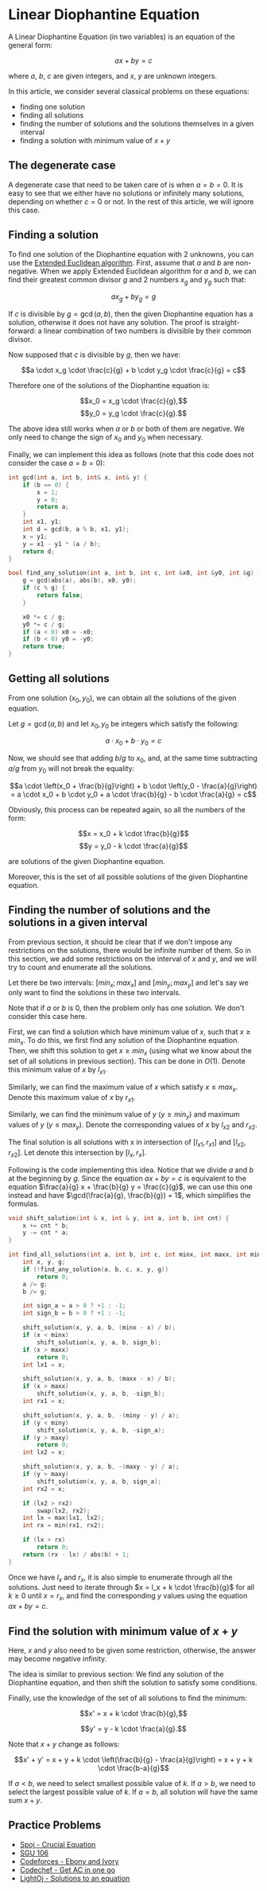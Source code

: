 # Linear Diophantine Equation

A Linear Diophantine Equation (in two variables) is an equation of the general form:

$$ax + by = c$$

where $a$, $b$, $c$ are given integers, and $x$, $y$ are unknown integers.

In this article, we consider several classical problems on these equations:

* finding one solution
* finding all solutions
* finding the number of solutions and the solutions themselves in a given interval
* finding a solution with minimum value of $x + y$

## The degenerate case

A degenerate case that need to be taken care of is when $a = b = 0$. It is easy to see that we either have no solutions or infinitely many solutions, depending on whether $c = 0$ or not. In the rest of this article, we will ignore this case.

## Finding a solution

To find one solution of the Diophantine equation with 2 unknowns, you can use the [Extended Euclidean algorithm](/docs/#Algorithms/Algebra/GCD_Euclidean_Algorithm_Extended/). First, assume that $a$ and $b$ are non-negative. When we apply Extended Euclidean algorithm for $a$ and $b$, we can find their greatest common divisor $g$ and 2 numbers $x_g$ and $y_g$ such that:

$$a x_g + b y_g = g$$

If $c$ is divisible by $g = \gcd(a, b)$, then the given Diophantine equation has a solution, otherwise it does not have any solution. The proof is straight-forward: a linear combination of two numbers is divisible by their common divisor.

Now supposed that $c$ is divisible by $g$, then we have:

$$a \cdot x_g \cdot \frac{c}{g} + b \cdot y_g \cdot \frac{c}{g} = c$$

Therefore one of the solutions of the Diophantine equation is:

$$x_0 = x_g \cdot \frac{c}{g},$$
$$y_0 = y_g \cdot \frac{c}{g}.$$

The above idea still works when $a$ or $b$ or both of them are negative. We only need to change the sign of $x_0$ and $y_0$ when necessary.

Finally, we can implement this idea as follows (note that this code does not consider the case $a = b = 0$):

```cpp linear_diophantine_any
int gcd(int a, int b, int& x, int& y) {
    if (b == 0) {
        x = 1;
        y = 0;
        return a;
    }
    int x1, y1;
    int d = gcd(b, a % b, x1, y1);
    x = y1;
    y = x1 - y1 * (a / b);
    return d;
}

bool find_any_solution(int a, int b, int c, int &x0, int &y0, int &g) {
    g = gcd(abs(a), abs(b), x0, y0);
    if (c % g) {
        return false;
    }

    x0 *= c / g;
    y0 *= c / g;
    if (a < 0) x0 = -x0;
    if (b < 0) y0 = -y0;
    return true;
}
```

## Getting all solutions

From one solution $(x_0, y_0)$, we can obtain all the solutions of the given equation.

Let $g = \gcd(a, b)$ and let $x_0, y_0$ be integers which satisfy the following:

$$a \cdot x_0 + b \cdot y_0 = c$$

Now, we should see that adding $b / g$ to $x_0$, and, at the same time subtracting $a / g$ from $y_0$ will not break the equality:

$$a \cdot \left(x_0 + \frac{b}{g}\right) + b \cdot \left(y_0 - \frac{a}{g}\right) = a \cdot x_0 + b \cdot y_0 + a \cdot \frac{b}{g} - b \cdot \frac{a}{g} = c$$

Obviously, this process can be repeated again, so all the numbers of the form:

$$x = x_0 + k \cdot \frac{b}{g}$$
$$y = y_0 - k \cdot \frac{a}{g}$$

are solutions of the given Diophantine equation.

Moreover, this is the set of all possible solutions of the given Diophantine equation.

## Finding the number of solutions and the solutions in a given interval

From previous section, it should be clear that if we don't impose any restrictions on the solutions, there would be infinite number of them. So in this section, we add some restrictions on the interval of $x$ and $y$, and we will try to count and enumerate all the solutions.

Let there be two intervals: $[min_x; max_x]$ and $[min_y; max_y]$ and let's say we only want to find the solutions in these two intervals.

Note that if $a$ or $b$ is $0$, then the problem only has one solution. We don't consider this case here.

First, we can find a solution which have minimum value of $x$, such that $x \ge min_x$. To do this, we first find any solution of the Diophantine equation. Then, we shift this solution to get $x \ge min_x$ (using what we know about the set of all solutions in previous section). This can be done in $O(1)$.
Denote this minimum value of $x$ by $l_{x1}$.

Similarly, we can find the maximum value of $x$ which satisfy $x \le max_x$. Denote this maximum value of $x$ by $r_{x1}$.

Similarly, we can find the minimum value of $y$ $(y \ge min_y)$ and maximum values of $y$ $(y \le max_y)$. Denote the corresponding values of $x$ by $l_{x2}$ and $r_{x2}$.

The final solution is all solutions with x in intersection of $[l_{x1}, r_{x1}]$ and $[l_{x2}, r_{x2}]$. Let denote this intersection by $[l_x, r_x]$.

Following is the code implementing this idea.
Notice that we divide $a$ and $b$ at the beginning by $g$.
Since the equation $a x + b y = c$ is equivalent to the equation $\frac{a}{g} x + \frac{b}{g} y = \frac{c}{g}$, we can use this one instead and have $\gcd(\frac{a}{g}, \frac{b}{g}) = 1$, which simplifies the formulas.

```cpp linear_diophantine_all
void shift_solution(int & x, int & y, int a, int b, int cnt) {
    x += cnt * b;
    y -= cnt * a;
}

int find_all_solutions(int a, int b, int c, int minx, int maxx, int miny, int maxy) {
    int x, y, g;
    if (!find_any_solution(a, b, c, x, y, g))
        return 0;
    a /= g;
    b /= g;

    int sign_a = a > 0 ? +1 : -1;
    int sign_b = b > 0 ? +1 : -1;

    shift_solution(x, y, a, b, (minx - x) / b);
    if (x < minx)
        shift_solution(x, y, a, b, sign_b);
    if (x > maxx)
        return 0;
    int lx1 = x;

    shift_solution(x, y, a, b, (maxx - x) / b);
    if (x > maxx)
        shift_solution(x, y, a, b, -sign_b);
    int rx1 = x;

    shift_solution(x, y, a, b, -(miny - y) / a);
    if (y < miny)
        shift_solution(x, y, a, b, -sign_a);
    if (y > maxy)
        return 0;
    int lx2 = x;

    shift_solution(x, y, a, b, -(maxy - y) / a);
    if (y > maxy)
        shift_solution(x, y, a, b, sign_a);
    int rx2 = x;

    if (lx2 > rx2)
        swap(lx2, rx2);
    int lx = max(lx1, lx2);
    int rx = min(rx1, rx2);

    if (lx > rx)
        return 0;
    return (rx - lx) / abs(b) + 1;
}
```

Once we have $l_x$ and $r_x$, it is also simple to enumerate through all the solutions. Just need to iterate through $x = l_x + k \cdot \frac{b}{g}$ for all $k \ge 0$ until $x = r_x$, and find the corresponding $y$ values using the equation $a x + b y = c$.

## Find the solution with minimum value of $x + y$

Here, $x$ and $y$ also need to be given some restriction, otherwise, the answer may become negative infinity.

The idea is similar to previous section: We find any solution of the Diophantine equation, and then shift the solution to satisfy some conditions.

Finally, use the knowledge of the set of all solutions to find the minimum:

$$x' = x + k \cdot \frac{b}{g},$$

$$y' = y - k \cdot \frac{a}{g}.$$

Note that $x + y$ change as follows:

$$x' + y' = x + y + k \cdot \left(\frac{b}{g} - \frac{a}{g}\right) = x + y + k \cdot \frac{b-a}{g}$$

If $a < b$, we need to select smallest possible value of $k$. If $a > b$, we need to select the largest possible value of $k$. If $a = b$, all solution will have the same sum $x + y$.

## Practice Problems

* [Spoj - Crucial Equation](http://www.spoj.com/problems/CEQU/)
* [SGU 106](http://codeforces.com/problemsets/acmsguru/problem/99999/106)
* [Codeforces - Ebony and Ivory](http://codeforces.com/contest/633/problem/A)
* [Codechef - Get AC in one go](https://www.codechef.com/problems/COPR16G)
* [LightOj - Solutions to an equation](http://www.lightoj.com/volume_showproblem.php?problem=1306)
